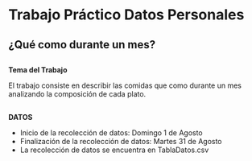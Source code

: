# Trabajo Práctico Datos Personales

## ¿Qué como durante un mes?

##

**Tema del Trabajo**

El trabajo consiste en describir las comidas que como durante un mes analizando la composición de cada plato.

##

**DATOS**

* Inicio de la recolección de datos: Domingo 1 de Agosto
* Finalización de la recolección de datos: Martes 31 de Agosto
* La recolección de datos se encuentra en TablaDatos.csv






